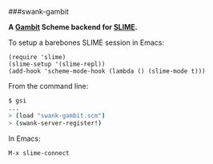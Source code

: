 ###swank-gambit

**A [Gambit](http://gambitscheme.org/) Scheme backend for [SLIME](https://github.com/slime/slime).**

To setup a barebones SLIME session in Emacs:
```elisp
(require 'slime)
(slime-setup '(slime-repl))
(add-hook 'scheme-mode-hook (lambda () (slime-mode t)))
```

From the command line:
```sh
$ gsi 
...
> (load "swank-gambit.scm")
> (swank-server-register!)
```

In Emacs:
```elisp
M-x slime-connect
```

